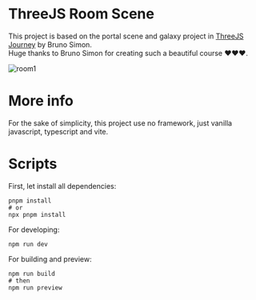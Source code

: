 # ThreeJS Room Scene
This project is based on the portal scene and galaxy project in [ThreeJS Journey](https://threejs-journey.com/) by Bruno Simon. <br/>
Huge thanks to Bruno Simon for creating such a beautiful course :heart::heart::heart:.

![room1](https://github.com/quoctuan0405/threejs-room-scene/assets/29013036/acecee9c-790c-4084-9478-e1247074d9ef)

# More info
For the sake of simplicity, this project use no framework, just vanilla javascript, typescript and vite.

# Scripts
First, let install all dependencies:
```
pnpm install
# or
npx pnpm install
```

For developing:
```
npm run dev
```

For building and preview:
```
npm run build
# then
npm run preview
```
